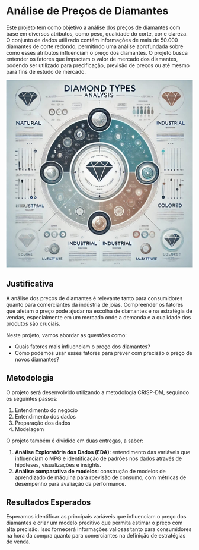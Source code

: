 # Análise de Preços de Diamantes

Este projeto tem como objetivo a análise dos preços de diamantes com base em diversos atributos, como peso, qualidade do corte, cor e clareza. O conjunto de dados utilizado contém informações de mais de 50.000 diamantes de corte redondo, permitindo uma análise aprofundada sobre como esses atributos influenciam o preço dos diamantes. O projeto busca entender os fatores que impactam o valor de mercado dos diamantes, podendo ser utilizado para precificação, previsão de preços ou até mesmo para fins de estudo de mercado.

![alt text](<WhatsApp Image 2024-11-02 at 21.21.23.jpeg>)

## Justificativa
A análise dos preços de diamantes é relevante tanto para consumidores quanto para comerciantes da indústria de joias. Compreender os fatores que afetam o preço pode ajudar na escolha de diamantes e na estratégia de vendas, especialmente em um mercado onde a demanda e a qualidade dos produtos são cruciais.

Neste projeto, vamos abordar as questões como:
- Quais fatores mais influenciam o preço dos diamantes?
- Como podemos usar esses fatores para prever com precisão o preço de novos diamantes?

## Metodologia
O projeto será desenvolvido utilizando a metodologia CRISP-DM, seguindo os seguintes passos:
1. Entendimento do negócio
2. Entendimento dos dados
3. Preparação dos dados
4. Modelagem

O projeto também é dividido em duas entregas, a saber:
1. **Análise Exploratória dos Dados (EDA)**: entendimento das variáveis que influenciam o MPG e identificação de padrões nos dados através de hipóteses, visualizações e insights.
2. **Análise comparativa de modelos**: construção de modelos de aprendizado de máquina para rpevisão de consumo, com métricas de desempenho para avaliação da performance.

## Resultados Esperados
Esperamos identificar as principais variáveis que influenciam o preço dos diamantes e criar um modelo preditivo que permita estimar o preço com alta precisão. Isso fornecerá informações valiosas tanto para consumidores na hora da compra quanto para comerciantes na definição de estratégias de venda.
